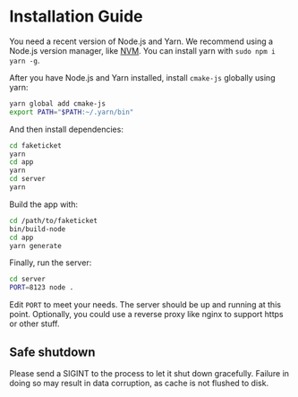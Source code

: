 Installation Guide
==================

You need a recent version of Node.js and Yarn. We recommend
using a Node.js version manager, like [NVM][nvm]. You can
install yarn with `sudo npm i yarn -g`.

[nvm]: https://github.com/nvm-sh/nvm

After you have Node.js and Yarn installed, install
`cmake-js` globally using yarn:

```bash
yarn global add cmake-js
export PATH="$PATH:~/.yarn/bin"
```

And then install dependencies:

```bash
cd faketicket
yarn
cd app
yarn
cd server
yarn
```

Build the app with:

```bash
cd /path/to/faketicket
bin/build-node
cd app
yarn generate
```

Finally, run the server:

```bash
cd server
PORT=8123 node .
```

Edit `PORT` to meet your needs. The server should be up and
running at this point. Optionally, you could use a reverse
proxy like nginx to support https or other stuff.

## Safe shutdown

Please send a SIGINT to the process to let it shut down
gracefully. Failure in doing so may result in data
corruption, as cache is not flushed to disk.
